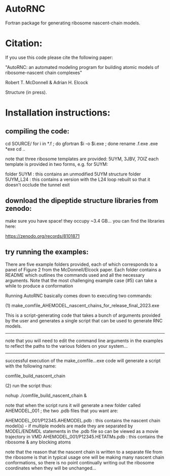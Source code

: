 # AutoRNC
Fortran package for generating ribosome nascent-chain models.

# Citation:

If you use this code please cite the following paper:

"AutoRNC: an automated modeling program for building atomic models of ribosome-nascent chain complexes"

Robert T. McDonnell & Adrian H. Elcock

Structure (in press).

# Installation instructions:

compiling the code:
-------------------

cd SOURCE/
for i in *.f ; do gfortran $i -o $i.exe ; done
rename .f.exe .exe *exe
cd ..

note that three ribosome templates are provided: 5UYM, 3JBV, 7OIZ
each template is provided in two forms, e.g. for 5UYM:

folder 5UYM     : this contains an unmodified 5UYM structure
folder 5UYM_L24 : this contains a version with the L24 loop rebuilt
                  so that it doesn't occlude the tunnel exit

download the dipeptide structure libraries from zenodo:
-------------------------------------------------------

make sure you have space! they occupy ~3.4 GB...
you can find the libraries here:

https://zenodo.org/records/8101871

try running the examples:
-------------------------

There are five example folders provided, each of which corresponds
to a panel of Figure 2 from the McDonnell/Elcock paper. Each folder
contains a README which outlines the commands used and all the
necessary arguments. Note that the most challenging example case
(#5) can take a while to produce a conformation

Running AutoRNC basically comes down to executing two commands:

(1) make_comfile_AHEMODEL_nascent_chains_for_release_final_2023.exe

This is a script-generating code that takes a bunch of arguments
provided by the user and generates a single script that can be used
to generate RNC models.

*********************************************************************
note that you will need to edit the command line arguments in the examples
to reflect the paths to the various folders on your system...
*********************************************************************

successful execution of the make_comfile...exe code will generate a
script with the following name:

comfile_build_nascent_chain

(2) run the script thus:

nohup ./comfile_build_nascent_chain &

note that when the script runs it will generate a new folder
called AHEMODEL_001 ; the two .pdb files that you want are:

AHEMODEL_001/P12345.AHEMODEL.pdb  : this contains the nascent chain model(s) - if
                                    multiple models are made they are separated by
                                    MODEL/ENDMDL statements in the .pdb file so can
                                    be viewed as a movie trajectory in VMD
AHEMODEL_001/P12345.HETATMs.pdb   : this contains the ribosome & any blocking atoms

note that the reason that the nascent chain is written to a separate file from the
ribosome is that in typical usage one will be making many nascent chain conformations,
so there is no point continually writing out the ribosome coordinates when they will
be unchanged...

